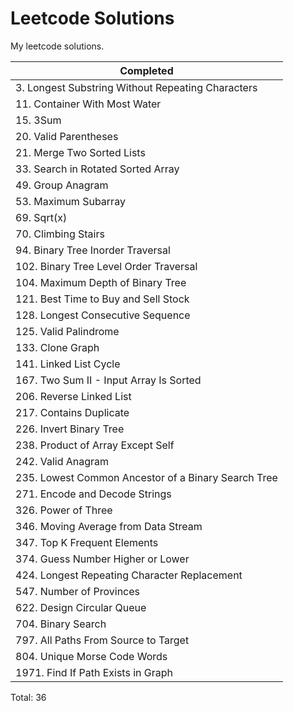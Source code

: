 # Leetcode Solutions

My leetcode solutions.

| Completed                                           |
| --------------------------------------------------- |
| 3. Longest Substring Without Repeating Characters   |
| 11. Container With Most Water                       |
| 15. 3Sum                                            |
| 20. Valid Parentheses                               |
| 21. Merge Two Sorted Lists                          |
| 33. Search in Rotated Sorted Array                  |
| 49. Group Anagram                                   |
| 53. Maximum Subarray                                |
| 69. Sqrt(x)                                         |
| 70. Climbing Stairs                                 |
| 94. Binary Tree Inorder Traversal                   |
| 102. Binary Tree Level Order Traversal              |
| 104. Maximum Depth of Binary Tree                   |
| 121. Best Time to Buy and Sell Stock                |
| 128. Longest Consecutive Sequence                   |
| 125. Valid Palindrome                               |
| 133. Clone Graph                                    |
| 141. Linked List Cycle                              |
| 167. Two Sum II - Input Array Is Sorted             |
| 206. Reverse Linked List                            |
| 217. Contains Duplicate                             |
| 226. Invert Binary Tree                             |
| 238. Product of Array Except Self                   |
| 242. Valid Anagram                                  |
| 235. Lowest Common Ancestor of a Binary Search Tree |
| 271. Encode and Decode Strings                      |
| 326. Power of Three                                 |
| 346. Moving Average from Data Stream                |
| 347. Top K Frequent Elements                        |
| 374. Guess Number Higher or Lower                   |
| 424. Longest Repeating Character Replacement        |
| 547. Number of Provinces                            |
| 622. Design Circular Queue                          |
| 704. Binary Search                                  |
| 797. All Paths From Source to Target                |
| 804. Unique Morse Code Words                        |
| 1971. Find If Path Exists in Graph                  |

Total: 36
